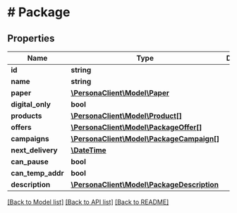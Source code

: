 # # Package

## Properties

Name | Type | Description | Notes
------------ | ------------- | ------------- | -------------
**id** | **string** |  | 
**name** | **string** |  | 
**paper** | [**\PersonaClient\Model\Paper**](Paper.md) |  | 
**digital_only** | **bool** |  | 
**products** | [**\PersonaClient\Model\Product[]**](Product.md) |  | 
**offers** | [**\PersonaClient\Model\PackageOffer[]**](PackageOffer.md) |  | 
**campaigns** | [**\PersonaClient\Model\PackageCampaign[]**](PackageCampaign.md) |  | 
**next_delivery** | [**\DateTime**](\DateTime.md) |  | [optional] 
**can_pause** | **bool** |  | 
**can_temp_addr** | **bool** |  | 
**description** | [**\PersonaClient\Model\PackageDescription**](PackageDescription.md) |  | [optional] 

[[Back to Model list]](../../README.md#documentation-for-models) [[Back to API list]](../../README.md#documentation-for-api-endpoints) [[Back to README]](../../README.md)


